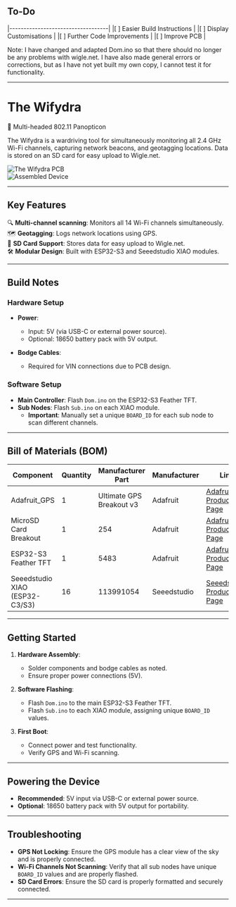 ## **To-Do**
|-----------------------------------|
|[ ] Easier Build Instructions      |
|[ ] Display Customisations         |
|[ ] Further Code Improvements      |
|[ ] Improve PCB                    |

Note:
I have changed and adapted Dom.ino so that there should no longer be any problems with wigle.net. I have also made general errors or corrections, but as I have not yet built my own copy, I cannot test it for functionality.


---

# **The Wifydra**  
📡 Multi-headed 802.11 Panopticon  

The Wifydra is a wardriving tool for simultaneously monitoring all 2.4 GHz Wi-Fi channels, capturing network beacons, and geotagging locations. Data is stored on an SD card for easy upload to Wigle.net.

![The Wifydra PCB](https://github.com/lozaning/The_Wifydra/assets/13127833/40c7db88-5f30-40e3-a340-c568a6b9d1a1)  
![Assembled Device](https://github.com/lozaning/The_Wifydra/assets/13127833/05d1311d-2f22-4797-af1c-c54453f760cb)

---

## **Key Features**  
🔍 **Multi-channel scanning**: Monitors all 14 Wi-Fi channels simultaneously.  
🗺️ **Geotagging**: Logs network locations using GPS.  
📁 **SD Card Support**: Stores data for easy upload to Wigle.net.  
🛠️ **Modular Design**: Built with ESP32-S3 and Seeedstudio XIAO modules.  

---

## **Build Notes**  

### **Hardware Setup**  
- **Power**:  
  - Input: 5V (via USB-C or external power source).  
  - Optional: 18650 battery pack with 5V output.  

- **Bodge Cables**:  
  - Required for VIN connections due to PCB design.  

### **Software Setup**  
- **Main Controller**: Flash `Dom.ino` on the ESP32-S3 Feather TFT.  
- **Sub Nodes**: Flash `Sub.ino` on each XIAO module.  
  - **Important**: Manually set a unique `BOARD_ID` for each sub node to scan different channels.  

---

## **Bill of Materials (BOM)**  

| Component                     | Quantity | Manufacturer Part          | Manufacturer       | Link                                                                                   |  
|-------------------------------|----------|----------------------------|--------------------|---------------------------------------------------------------------------------------|  
| Adafruit_GPS                  | 1        | Ultimate GPS Breakout v3    | Adafruit          | [Adafruit Product Page](https://www.adafruit.com/product/746)                        |  
| MicroSD Card Breakout          | 1        | 254                        | Adafruit          | [Adafruit Product Page](https://www.adafruit.com/product/254)                        |  
| ESP32-S3 Feather TFT          | 1        | 5483                       | Adafruit          | [Adafruit Product Page](https://www.adafruit.com/product/5483)                        |  
| Seeedstudio XIAO (ESP32-C3/S3)| 16       | 113991054                   | Seeedstudio       | [Seeedstudio Product Page](https://www.seeedstudio.com/product/113991054.html)       |  

---

## **Getting Started**  

1. **Hardware Assembly**:  
   - Solder components and bodge cables as noted.  
   - Ensure proper power connections (5V).  

2. **Software Flashing**:  
   - Flash `Dom.ino` to the main ESP32-S3 Feather TFT.  
   - Flash `Sub.ino` to each XIAO module, assigning unique `BOARD_ID` values.  

3. **First Boot**:  
   - Connect power and test functionality.  
   - Verify GPS and Wi-Fi scanning.  

---

## **Powering the Device**  

- **Recommended**: 5V input via USB-C or external power source.  
- **Optional**: 18650 battery pack with 5V output for portability.  

---

## **Troubleshooting**  

- **GPS Not Locking**: Ensure the GPS module has a clear view of the sky and is properly connected.  
- **Wi-Fi Channels Not Scanning**: Verify that all sub nodes have unique `BOARD_ID` values and are properly flashed.  
- **SD Card Errors**: Ensure the SD card is properly formatted and securely connected.  

---

